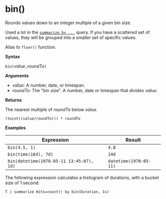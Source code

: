 # bin()

Rounds values down to an integer multiple of a given bin size. 

Used a lot in the [`summarize by ...`](./summarizeoperator.md) query. 
If you have a scattered set of values, they will be grouped into a smaller set of specific values.

Alias to `floor()` function.

**Syntax**

`bin(`*value*`,`*roundTo*`)`

**Arguments**

* *value*: A number, date, or timespan. 
* *roundTo*: The "bin size". A number, date or timespan that divides *value*. 

**Returns**

The nearest multiple of *roundTo* below *value*.  
 
 `(toint((value/roundTo))) * roundTo`

**Examples**

Expression | Result
---|---
`bin(4.5, 1)` | `4.0`
`bin(time(16d), 7d)` | `14d`
`bin(datetime(1970-05-11 13:45:07), 1d)`|  `datetime(1970-05-11)`


The following expression calculates a histogram of durations,
with a bucket size of 1 second:

```kusto
T | summarize Hits=count() by bin(Duration, 1s)
```


